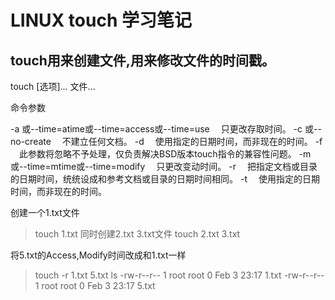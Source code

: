 # LINUX  touch 学习笔记

## touch用来创建文件,用来修改文件的时间戳。
  
touch [选项]... 文件...

命令参数

-a   或--time=atime或--time=access或--time=use 　只更改存取时间。
-c   或--no-create 　不建立任何文档。
-d 　使用指定的日期时间，而非现在的时间。
-f 　此参数将忽略不予处理，仅负责解决BSD版本touch指令的兼容性问题。
-m   或--time=mtime或--time=modify 　只更改变动时间。
-r 　把指定文档或目录的日期时间，统统设成和参考文档或目录的日期时间相同。
-t 　使用指定的日期时间，而非现在的时间。



创建一个1.txt文件
> touch 1.txt 
同时创建2.txt 3.txt文件
> touch 2.txt 3.txt

将5.txt的Access,Modify时间改成和1.txt一样
> touch -r 1.txt 5.txt
> ls 
-rw-r--r-- 1 root root 0 Feb  3 23:17 1.txt
-rw-r--r-- 1 root root 0 Feb  3 23:17 5.txt





